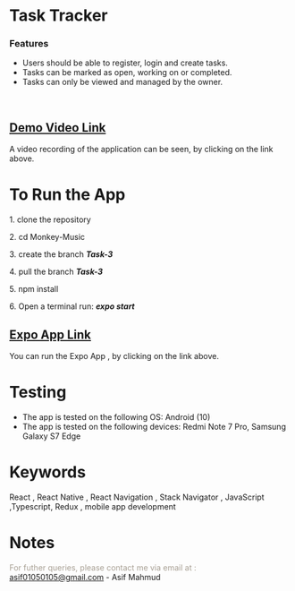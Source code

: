 
# Task Tracker

### Features
-   Users should be able to register, login and create tasks.
-   Tasks can be marked as open, working on or completed.
-   Tasks can only be viewed and managed by the owner.
<br>

## [Demo Video Link](https://drive.google.com/file/d/17rWBFdSL64wp0CehvKbM7AciurkEfvEK/view?usp=sharing)

A video recording of the application can be seen, by clicking on the link above.
<br>
# To Run the App

1\. clone the repository

2\. cd Monkey-Music

3\. create  the branch ***Task-3*** 

4\. pull the branch ***Task-3*** 

5\. npm install

6\. Open a terminal run: <i>**expo start**</i>





## [Expo App Link](https://expo.dev/@asifmahmud1/Task-Tracker)

 You can run the Expo App , by clicking on the link above.

# Testing

* The app is tested on the following OS: Android (10)
* The app is tested on the following devices: Redmi Note 7 Pro, Samsung Galaxy S7 Edge

# Keywords

React , React Native , React Navigation , Stack Navigator , JavaScript ,Typescript,  Redux , mobile app development

# Notes

<span class="colour" style="color:rgb(167, 159, 147)">For futher queries, please contact me via email at : asif01050105@gmail.com</span>
<span class="colour" style="color:rgb(167, 159, 147)"></span>
<span class="colour" style="color:rgb(167, 159, 147)"></span>
<span class="colour" style="color:rgb(167, 159, 147)"></span>
\- Asif Mahmud